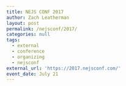 ```yaml
---
title: NEJS CONF 2017
author: Zach Leatherman
layout: post
permalink: /nejsconf/2017/
categories: null
tags:
  - external
  - conference
  - organizing
  - nejsconf
external_url: 'https://2017.nejsconf.com/'
event_date: July 21
---
```


